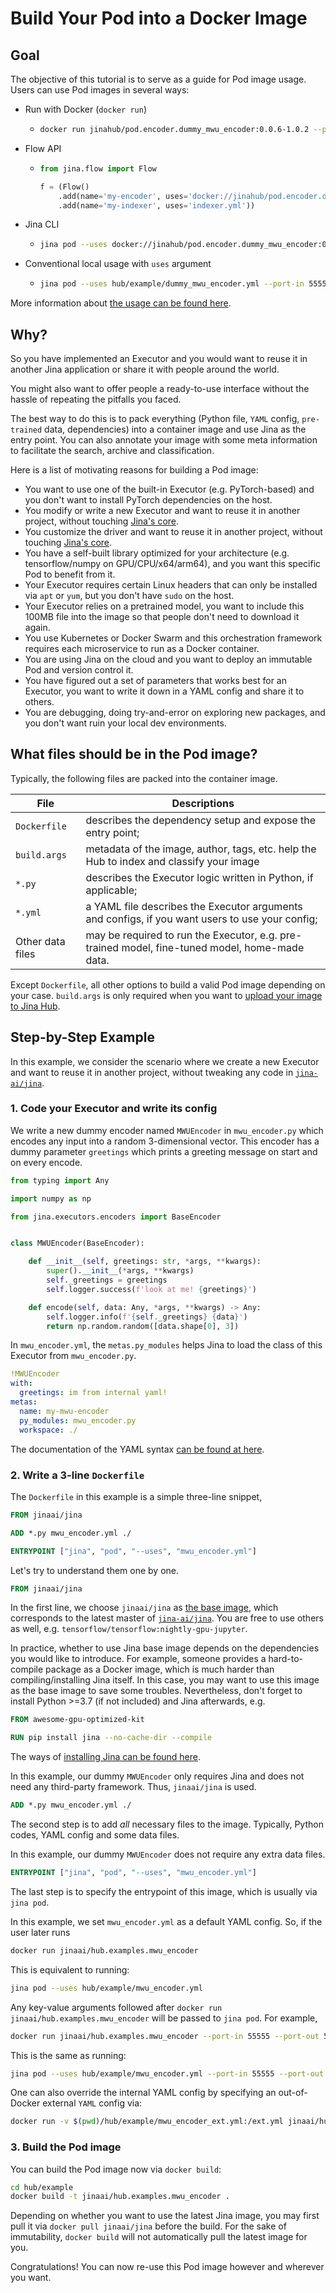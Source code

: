 # Build Your Pod into a Docker Image

## Goal
The objective of this tutorial is to serve as a guide for Pod image usage.
Users can use Pod images in several ways:

- Run with Docker (`docker run`)
  - ```bash
    docker run jinahub/pod.encoder.dummy_mwu_encoder:0.0.6-1.0.2 --port-in 55555 --port-out 55556
    ```
    
- Flow API
  - ```python
    from jina.flow import Flow

    f = (Flow()
        .add(name='my-encoder', uses='docker://jinahub/pod.encoder.dummy_mwu_encoder:0.0.6-1.0.2', port_in=55555, port_out=55556)
        .add(name='my-indexer', uses='indexer.yml'))
    ```
    
- Jina CLI
  - ```bash
    jina pod --uses docker://jinahub/pod.encoder.dummy_mwu_encoder:0.0.6-1.0.2 --port-in 55555 --port-out 55556
    ```
    
- Conventional local usage with `uses` argument
  - ```bash
    jina pod --uses hub/example/dummy_mwu_encoder.yml --port-in 55555 --port-out 55556
    ```
    
More information about [the usage can be found here](./use-your-pod.html#use-your-pod-image).


## Why?

So you have implemented an Executor and you would want to reuse it in another Jina application or share it with people around the world. 

You might also want to offer people a ready-to-use interface without the hassle of repeating the pitfalls you faced.

The best way to do this is to pack everything (Python file, `YAML` config, `pre-trained` data, dependencies) into a container image and use Jina as the entry point. You can also annotate your image with some meta information to facilitate the search, archive and classification.

Here is a list of motivating reasons for building a Pod image:

- You want to use one of the built-in Executor (e.g. PyTorch-based) and you don't want to install PyTorch dependencies on the host.
- You modify or write a new Executor and want to reuse it in another project, without touching [Jina's core](https://github.com/jina-ai/jina/).
- You customize the driver and want to reuse it in another project, without touching [Jina's core](https://github.com/jina-ai/jina/).
- You have a self-built library optimized for your architecture (e.g. tensorflow/numpy on GPU/CPU/x64/arm64), and you want this specific Pod to benefit from it.
- Your Executor requires certain Linux headers that can only be installed via `apt` or `yum`, but you don't have `sudo` on the host.
- Your Executor relies on a pretrained model, you want to include this 100MB file into the image so that people don't need to download it again.  
- You use Kubernetes or Docker Swarm and this orchestration framework requires each microservice to run as a Docker container.
- You are using Jina on the cloud and you want to deploy an immutable Pod and version control it.
- You have figured out a set of parameters that works best for an Executor, you want to write it down in a YAML config and share it to others.
- You are debugging, doing try-and-error on exploring new packages, and you don't want ruin your local dev environments. 


## What files should be in the Pod image?

Typically, the following files are packed into the container image.

| File             | Descriptions                                                                                        |
|------------------|-----------------------------------------------------------------------------------------------------|
| `Dockerfile`     | describes the dependency setup and expose the entry point;                                          |
| `build.args`     | metadata of the image, author, tags, etc. help the Hub to index and classify your image             |
| `*.py`           | describes the Executor logic written in Python, if applicable;                                      |
| `*.yml`          | a YAML file describes the Executor arguments and configs, if you want users to use your config;     |
| Other data files | may be required to run the Executor, e.g. pre-trained model, fine-tuned model, home-made data.      |

Except `Dockerfile`, all other options to build a valid Pod image depending on your case. `build.args` is only required when you want to [upload your image to Jina Hub](./publish-your-pod-image.html#publish-your-pod-image-to-jina-hub).

## Step-by-Step Example

In this example, we consider the scenario where we create a new Executor and want to reuse it in another project, without tweaking any code in [`jina-ai/jina`](https://github.com/jina-ai/jina/).


### 1. Code your Executor and write its config

We write a new dummy encoder named `MWUEncoder` in `mwu_encoder.py` which encodes any input into a random 3-dimensional vector. This encoder has a dummy parameter `greetings` which prints a greeting message on start and on every encode. 
```python
from typing import Any

import numpy as np

from jina.executors.encoders import BaseEncoder


class MWUEncoder(BaseEncoder):

    def __init__(self, greetings: str, *args, **kwargs):
        super().__init__(*args, **kwargs)
        self._greetings = greetings
        self.logger.success(f'look at me! {greetings}')

    def encode(self, data: Any, *args, **kwargs) -> Any:
        self.logger.info(f'{self._greetings} {data}')
        return np.random.random([data.shape[0], 3])
```

In `mwu_encoder.yml`, the `metas.py_modules` helps Jina to load the class of this Executor from `mwu_encoder.py`.

```yaml
!MWUEncoder
with:
  greetings: im from internal yaml!
metas:
  name: my-mwu-encoder
  py_modules: mwu_encoder.py
  workspace: ./
```

The documentation of the YAML syntax [can be found at here](../yaml/yaml.html#executor-yaml-syntax). 

### 2. Write a 3-line `Dockerfile`

The `Dockerfile` in this example is a simple three-line snippet, 

```Dockerfile
FROM jinaai/jina

ADD *.py mwu_encoder.yml ./

ENTRYPOINT ["jina", "pod", "--uses", "mwu_encoder.yml"]
```

Let's try to understand them one by one.

>
```Dockerfile
FROM jinaai/jina
``` 

In the first line, we choose `jinaai/jina` as [the base image](https://docs.docker.com/glossary/#base-image), which corresponds to the latest master of [`jina-ai/jina`](https://github.com/jina-ai/jina). You are free to use others as well, e.g. `tensorflow/tensorflow:nightly-gpu-jupyter`. 

In practice, whether to use Jina base image depends on the dependencies you would like to introduce. For example, someone provides a hard-to-compile package as a Docker image, which is much harder than compiling/installing Jina itself. In this case, you may want to use this image as the base image to save some troubles. Nevertheless, don't forget to install Python >=3.7 (if not included) and Jina afterwards, e.g.

> 
```Dockerfile
FROM awesome-gpu-optimized-kit

RUN pip install jina --no-cache-dir --compile
```

The ways of [installing Jina can be found here](https://github.com/jina-ai/jina#run-without-docker).

In this example, our dummy `MWUEncoder` only requires Jina and does not need any third-party framework. Thus, `jinaai/jina` is used.

```Dockerfile
ADD *.py mwu_encoder.yml ./
```

The second step is to add *all* necessary files to the image. Typically, Python codes, YAML config and some data files.

In this example, our dummy `MWUEncoder` does not require any extra data files.

> 
```Dockerfile
ENTRYPOINT ["jina", "pod", "--uses", "mwu_encoder.yml"]
``` 

The last step is to specify the entrypoint of this image, which is usually via `jina pod`.

In this example, we set `mwu_encoder.yml` as a default YAML config. So, if the user later runs

```bash
docker run jinaai/hub.examples.mwu_encoder
```
 
This is equivalent to running:
```bash
jina pod --uses hub/example/mwu_encoder.yml
```

Any key-value arguments followed after `docker run jinaai/hub.examples.mwu_encoder` will be passed to `jina pod`. For example,

```bash
docker run jinaai/hub.examples.mwu_encoder --port-in 55555 --port-out 55556
```
 
This is the same as running:
```bash
jina pod --uses hub/example/mwu_encoder.yml --port-in 55555 --port-out 55556
```

One can also override the internal YAML config by specifying an out-of-Docker external `YAML` config via:

```bash
docker run -v $(pwd)/hub/example/mwu_encoder_ext.yml:/ext.yml jinaai/hub.examples.mwu_encoder --uses /ext.yml
```


### 3. Build the Pod image

You can build the Pod image now via `docker build`:

```bash
cd hub/example
docker build -t jinaai/hub.examples.mwu_encoder .
```

Depending on whether you want to use the latest Jina image, you may first pull it via `docker pull jinaai/jina` before the build. For the sake of immutability, `docker build` will not automatically pull the latest image for you.

Congratulations! You can now re-use this Pod image however and wherever you want.
